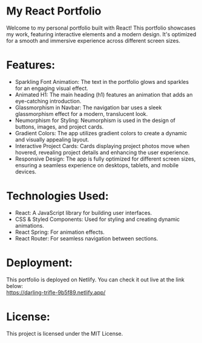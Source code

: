 # My React Portfolio

Welcome to my personal portfolio built with React! This portfolio showcases my work, featuring interactive elements and a modern design. 
It's optimized for a smooth and immersive experience across different screen sizes.

# Features:
   * Sparkling Font Animation: The text in the portfolio glows and sparkles for an engaging visual effect.
   * Animated H1: The main heading (h1) features an animation that adds an eye-catching introduction.
   * Glassmorphism in Navbar: The navigation bar uses a sleek glassmorphism effect for a modern, translucent look.
   * Neumorphism for Styling: Neumorphism is used in the design of buttons, images, and project cards.
   * Gradient Colors: The app utilizes gradient colors to create a dynamic and visually appealing layout.
   * Interactive Project Cards: Cards displaying project photos move when hovered, revealing project details and enhancing the user experience.
   * Responsive Design: The app is fully optimized for different screen sizes, ensuring a seamless experience on desktops, tablets, and mobile devices.

# Technologies Used:
   * React: A JavaScript library for building user interfaces.
   * CSS & Styled Components: Used for styling and creating dynamic animations.
   * React Spring: For animation effects.
   * React Router: For seamless navigation between sections.
    
# Deployment:
This portfolio is deployed on Netlify. You can check it out live at the link below:  
    https://darling-trifle-9b5f89.netlify.app/
    
# License:
This project is licensed under the MIT License.
